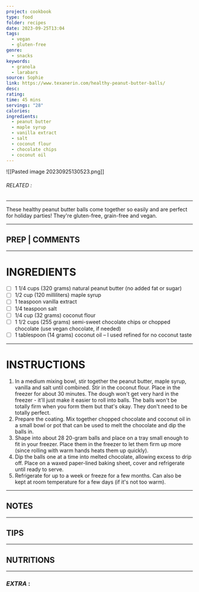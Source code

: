 ```yaml
---
project: cookbook
type: food
folder: recipes
date: 2023-09-25T13:04
tags:
  - vegan
  - gluten-free
genre:
  - snacks
keywords:
  - granola
  - larabars
source: Sophie
link: https://www.texanerin.com/healthy-peanut-butter-balls/
desc: 
rating: 
time: 45 mins
servings: "28"
calories: 
ingredients:
  - peanut butter
  - maple syrup
  - vanilla extract
  - salt
  - coconut flour
  - chocolate chips
  - coconut oil
---
```


![[Pasted image 20230925130523.png]]
###### *RELATED* : 
---
These healthy peanut butter balls come together so easily and are perfect for holiday parties! They're gluten-free, grain-free and vegan.

---
## PREP | COMMENTS



---
# INGREDIENTS

- [ ] 1 1/4 cups (320 grams) natural peanut butter (no added fat or sugar)
- [ ] 1/2 cup (120 milliliters) maple syrup
- [ ] 1 teaspoon vanilla extract
- [ ] 1/4 teaspoon salt
- [ ] 1/4 cup (32 grams) coconut flour
- [ ] 1 1/2 cups (255 grams) semi-sweet chocolate chips or chopped chocolate (use vegan chocolate, if needed)
- [ ] 1 tablespoon (14 grams) coconut oil – I used refined for no coconut taste

---
# INSTRUCTIONS

1. In a medium mixing bowl, stir together the peanut butter, maple syrup, vanilla and salt until combined. Stir in the coconut flour. Place in the freezer for about 30 minutes. The dough won't get very hard in the freezer - it'll just make it easier to roll into balls. The balls won't be totally firm when you form them but that's okay. They don't need to be totally perfect.
2. Prepare the coating. Mix together chopped chocolate and coconut oil in a small bowl or pot that can be used to melt the chocolate and dip the balls in.
3. Shape into about 28 20-gram balls and place on a tray small enough to fit in your freezer. Place them in the freezer to let them firm up more (since rolling with warm hands heats them up quickly).
4. Dip the balls one at a time into melted chocolate, allowing excess to drip off. Place on a waxed paper-lined baking sheet, cover and refrigerate until ready to serve.
5. Refrigerate for up to a week or freeze for a few months. Can also be kept at room temperature for a few days (if it's not too warm).

---
## NOTES



---
## TIPS



---
## NUTRITIONS



---
### *EXTRA* :




